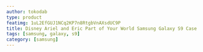 ```yaml
---
author: tokodab
type: product
featimg: 1uL2EfGUJ1NCq2KP7n8RtgbVnAXsdUC9P
title: Disney Ariel and Eric Part of Your World Samsung Galaxy S9 Case
tags: [samsung, galaxy, s9]
category: [samsung]
---
```


